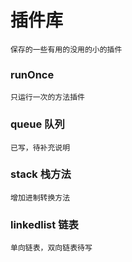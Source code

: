 # 插件库
`保存的一些有用的没用的小的插件`  
### runOnce  
`只运行一次的方法插件`
### queue  队列
`已写，待补充说明`
### stack 栈方法 
`增加进制转换方法`
### linkedlist 链表
`单向链表，双向链表待写`
